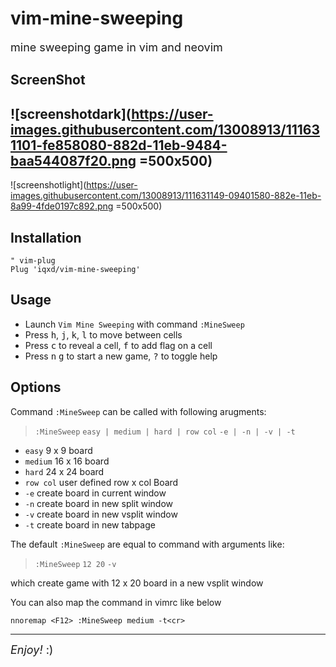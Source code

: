 # vim-mine-sweeping
<font size=4>mine sweeping game in vim and neovim</font>

## ScreenShot

![screenshotdark](https://user-images.githubusercontent.com/13008913/111631101-fe858080-882d-11eb-9484-baa544087f20.png =500x500)
---
![screenshotlight](https://user-images.githubusercontent.com/13008913/111631149-09401580-882e-11eb-8a99-4fde0197c892.png =500x500)

## Installation
```vimscript
" vim-plug
Plug 'iqxd/vim-mine-sweeping'
```
## Usage
* Launch `Vim Mine Sweeping` with command `:MineSweep`
* Press <kbd>h</kbd>, <kbd>j</kbd>, <kbd>k</kbd>, <kbd>l</kbd> to move between cells
* Press <kbd>c</kbd> to reveal a cell, <kbd>f</kbd> to add flag on a cell
* Press <kbd>n</kbd> <kbd>g</kbd> to start a new game, <kbd>?</kbd> to toggle help

## Options
Command `:MineSweep` can be called with following arugments:
> `:MineSweep`  `easy | medium | hard | row col`  `-e | -n | -v | -t`
* `easy`  9 x 9 board
* `medium`  16 x 16 board
* `hard`  24 x 24 board
* `row col` user defined row x col Board
* `-e` create board in current window
* `-n` create board in new split window
* `-v` create board in new vsplit window
* `-t` create board in new tabpage

The default `:MineSweep` are equal to command with arguments like:
> `:MineSweep` `12 20` `-v`

which create game with 12 x 20 board in a new vsplit window

You can also map the command in vimrc like below
```vimscript
nnoremap <F12> :MineSweep medium -t<cr>
```

---
<font size=4>*Enjoy!*  :)</font>


